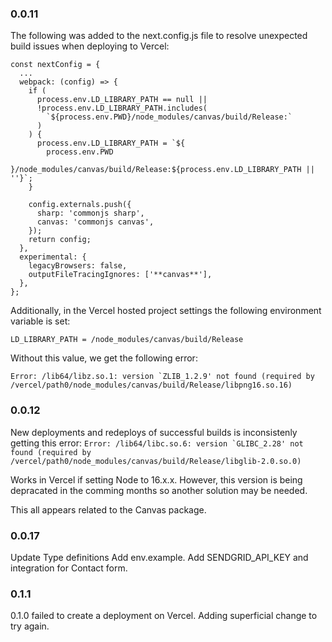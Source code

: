 ### 0.0.11

The following was added to the next.config.js file to resolve unexpected build issues when deploying to Vercel:

```
const nextConfig = {
  ...
  webpack: (config) => {
    if (
      process.env.LD_LIBRARY_PATH == null ||
      !process.env.LD_LIBRARY_PATH.includes(
        `${process.env.PWD}/node_modules/canvas/build/Release:`
      )
    ) {
      process.env.LD_LIBRARY_PATH = `${
        process.env.PWD
      }/node_modules/canvas/build/Release:${process.env.LD_LIBRARY_PATH || ''}`;
    }

    config.externals.push({
      sharp: 'commonjs sharp',
      canvas: 'commonjs canvas',
    });
    return config;
  },
  experimental: {
    legacyBrowsers: false,
    outputFileTracingIgnores: ['**canvas**'],
  },
};
```

Additionally, in the Vercel hosted project settings the following environment variable is set:

```
LD_LIBRARY_PATH = /node_modules/canvas/build/Release
```

Without this value, we get the following error:

```
Error: /lib64/libz.so.1: version `ZLIB_1.2.9' not found (required by /vercel/path0/node_modules/canvas/build/Release/libpng16.so.16)
```

### 0.0.12

New deployments and redeploys of successful builds is inconsistenly getting this error:
`` Error: /lib64/libc.so.6: version `GLIBC_2.28' not found (required by /vercel/path0/node_modules/canvas/build/Release/libglib-2.0.so.0) ``

Works in Vercel if setting Node to 16.x.x. However, this version is being depracated in the comming months so another solution may be needed.

This all appears related to the Canvas package.

### 0.0.17

Update Type definitions
Add env.example.
Add SENDGRID_API_KEY and integration for Contact form.

### 0.1.1

0.1.0 failed to create a deployment on Vercel. Adding superficial change to try again.
